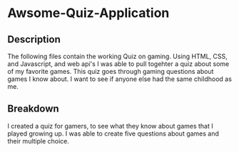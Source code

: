 # Awsome-Quiz-Application

## Description
The following files contain the working Quiz on gaming. Using HTML, CSS, and Javascript, and web api's I was able to pull togehter a quiz about some of my favorite games. This quiz goes through gaming questions about games I know about. I want to see if anyone else had the same childhood as me.

## Breakdown
I created a quiz for gamers, to see what they know about games that I played growing up. I was able to create five questions about games and their multiple choice.
